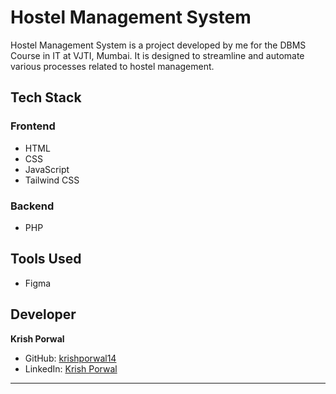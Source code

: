 # Hostel Management System

Hostel Management System is a project developed by me for the DBMS Course in IT at VJTI, Mumbai. It is designed to streamline and automate various processes related to hostel management.

## Tech Stack

### Frontend
- HTML
- CSS
- JavaScript
- Tailwind CSS

### Backend
- PHP

## Tools Used

- Figma

## Developer

**Krish Porwal**  
- GitHub: [krishporwal14](https://github.com/krishporwal14)
- LinkedIn: [Krish Porwal](https://www.linkedin.com/in/krish-porwal/)

---
